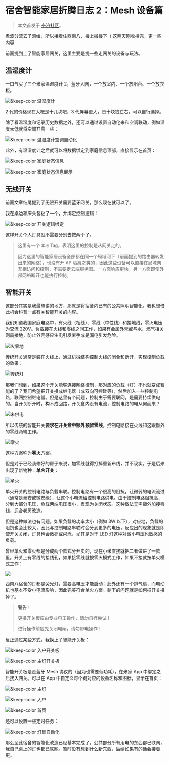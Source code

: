 # 宿舍智能家居折腾日志 2：Mesh 设备篇

> 本文首发于 [舟济社区](https://home.tongji.icu/t/topic/2070)。

煮波分流去了测绘，所以接着住西南八，楼上搬楼下（
这两天刚收拾完，更一些内容

前面提到上了智能家居网关，这里主要是提一些走网关的设备与玩法。

## 温湿度计

一口气买了三个米家温湿度计 2，蓝牙入网，一个放室内、一个放阳台、一个放衣柜。

![&keep-color 温湿度计](./images/meter.jpg)

2 代的价格现在大概是十几块吧，3 代屏幕更大，贵十块钱左右，可以自行选择。

除了看温湿度和记录历史数据之外，还可以通过设置自动化来和空调联动，例如温度太低就将空调开高一些：

![&keep-color 温湿度计空调自动化](./images/ac-automation.jpg)

此外，有温湿度计之后就可以将数据绑定到家庭信息顶部，直接显示在首页：

![&keep-color 家庭状态信息](./images/env-info.jpg)

![&keep-color 家庭状态信息展示](./images/env-show.jpg)

## 无线开关

前面文章结尾提到了无限开关需要蓝牙网关，那么现在就可以了。

我在桌边和床头各粘了一个，并绑定控制逻辑：

![&keep-color 开关逻辑绑定](./images/switch-bind.jpg)

这样开关个人灯具就不需要分别去按两个了。

> 这里有一个 `本地` Tag，表明这里的控制是从网关走的。
>
> 因为这里的智能家居设备全部都在同一个局域网下（前面提到的路由器转发出来的网络），也没有开 AP 隔离之类的，因此这些设备可以直接在局域网互相访问和控制，不需要走云端服务器。一方面响应更快，另一方面即使外部网络断开也能执行控制。

## 智能开关

这部分其实是我最想讲的地方，那就是将宿舍内已有的公共照明智能化。我也想借此机会科普一点有关智能开关的内容。

我们知道我国家庭电路中，有火线（相线）、零线（中性线）和接地线，零火电压为交流 220V。负载接在火线和零线之间工作，如果有金属外壳或与水、燃气相关则需接地，防止外壳感应生电引发麻手或是漏电引发危险。

![火零地](./images/lne.svg)

传统开关通常是装在火线上，通过机械结构控制火线的闭合和断开，实现控制负载的效果：

![传统灯](./images/legacy.svg)

那我们想到，如果这个开关能够连接网络控制，那对应的负载（灯）不也就变成智能的了？我们希望把开关换成继电器（或双向可控硅等），然后加入一些控制电路，联网控制继电器。但是这里有个问题，控制由于需要联网，是需要持续供电的。当开关断开时，构不成回路，开关盒内没有电流，控制电路的电从何而来？

![未供电](./images/no-power.svg)

所以传统的智能开关**要求在开关盒中额外预留零线**。控制电路接在火线和这跟额外的零线两端工作。

![零火](./images/l-n-switch.svg)

这种方案称为**零火**方案。

但是对于已经装修好的房子来说，加零线就得打掉重新布线，并不现实。于是后来出现了新物种：**单火开关**：

![单火](./images/single-l.svg)

单火开关的控制电路与负载串联。控制电路有一个很高的阻抗，让微弱的电流流过（通常是毫安或微安级），让这个小电流给控制电路供电。由于控制电路阻抗高，分到大部分电压，负载两端电压很小，表现为关闭状态。这种做法无需额外加接零线，适合老房改造。

但是这种做法也有问题。如果负载的功率太小（例如 3W 以下），对应地，负载的阻抗也会比较大，因此与控制电路串联时会分到更多的电压，反应出的现象就是即使开关关闭，灯具也会微亮或闪烁，尤其是对于 LED 灯这种对微小电压也敏感的负载。

曾经单火和零火都是分成两个款式分开卖的，现在小米直接就把二者做进了一款里。开关上有零线的接线孔，如果接零线就按零火模式工作，如果不接就按单火模式工作：

![](./images/official-graph.jpg)

西南八宿舍的灯都是荧光灯，需要高电压才能启动；此外还有一个排气扇，而电动机也基本不受小电流影响，因此完美符合单火方案。剩下的问题就是如何把开关换掉了。

> **警告！**
>
> 更换开关板应由专业电工操作，请勿自行尝试！
>
> 进行操作前应先关闭电闸，请勿带电操作！

反正通过某些方式，我换上了智能开关板：

![&keep-color 入户开关板](./images/atdoor-switch.jpg)

![&keep-color 主灯开关板](./images/main-switch.jpg)

智能开关板是走蓝牙 Mesh 协议的（因为也需要低功耗），在米家 App 中绑定之后接入网关。可以在 App 中自定义每个键对应的设备名称和图标，显示在首页：

![&keep-color 主灯](./images/main-switch-app.jpg)

![&keep-color 入户](./images/atdorr-switch-app.jpg)

![&keep-color 首页](./images/app-main.jpg)

还可以设置一些定时任务：

![&keep-color 灯具自动化](./images/light-automate.jpg)

那么至此宿舍的智能化改造已经基本完成了，公共部分所有用电的东西都已联网，我自己桌上的灯也都已联网。暂时没有想到什么新东西，后续如果有的话会接着更。
